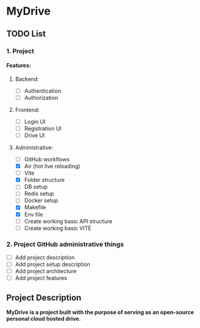 # MyDrive

## TODO List

### 1. Project

#### Features: 

1. Backend:

   - [ ] Authentication
   - [ ] Authorization
   
2. Frontend:

   - [ ] Login UI
   - [ ] Registration UI
   - [ ] Drive UI

3. Administrative:
    - [ ] GitHub workflows
    - [x] Air (hot live reloading)
    - [ ] Vite
    - [X] Folder structure
    - [ ] DB setup
    - [ ] Redis setup
    - [ ] Docker setup
    - [X] Makefile 
    - [X] Env file
    - [ ] Create working basic API structure
    - [ ] Create working basic VITE

### 2. Project GitHub administrative things
   - [ ] Add project description
   - [ ] Add project setup description
   - [ ] Add project architecture
   - [ ] Add project features

## Project Description

**MyDrive is a project built with the purpose of serving as an open-source personal cloud hosted drive.**
